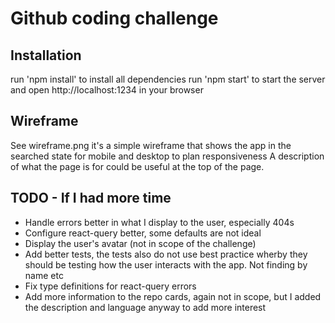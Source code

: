 # Github coding challenge

## Installation
run 'npm install' to install all dependencies
run 'npm start' to start the server and open http://localhost:1234 in your browser

## Wireframe
See wireframe.png it's a simple wireframe that shows the app in the searched state for mobile and desktop to plan responsiveness
A description of what the page is for could be useful at the top of the page.

## TODO - If I had more time
- Handle errors better in what I display to the user, especially 404s
- Configure react-query better, some defaults are not ideal
- Display the user's avatar (not in scope of the challenge)
- Add better tests, the tests also do not use best practice wherby they should be testing how the user interacts with the app. Not finding by name etc
- Fix type definitions for react-query errors
- Add more information to the repo cards, again not in scope, but I added the description and language anyway to add more interest

